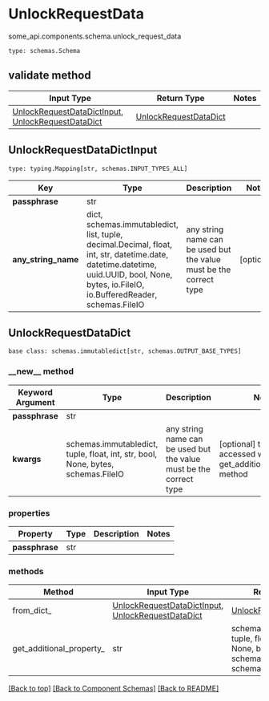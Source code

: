 # UnlockRequestData
some_api.components.schema.unlock_request_data
```
type: schemas.Schema
```

## validate method
Input Type | Return Type | Notes
------------ | ------------- | -------------
[UnlockRequestDataDictInput](#unlockrequestdatadictinput), [UnlockRequestDataDict](#unlockrequestdatadict) | [UnlockRequestDataDict](#unlockrequestdatadict) |

## UnlockRequestDataDictInput
```
type: typing.Mapping[str, schemas.INPUT_TYPES_ALL]
```
Key | Type |  Description | Notes
------------ | ------------- | ------------- | -------------
**passphrase** | str |  |
**any_string_name** | dict, schemas.immutabledict, list, tuple, decimal.Decimal, float, int, str, datetime.date, datetime.datetime, uuid.UUID, bool, None, bytes, io.FileIO, io.BufferedReader, schemas.FileIO | any string name can be used but the value must be the correct type | [optional]

## UnlockRequestDataDict
```
base class: schemas.immutabledict[str, schemas.OUTPUT_BASE_TYPES]
```
### &lowbar;&lowbar;new&lowbar;&lowbar; method
Keyword Argument | Type | Description | Notes
---------------- | ---- | ----------- | -----
**passphrase** | str |  |
**kwargs** | schemas.immutabledict, tuple, float, int, str, bool, None, bytes, schemas.FileIO | any string name can be used but the value must be the correct type | [optional] typed value is accessed with the get_additional_property_ method

### properties
Property | Type | Description | Notes
-------- | ---- | ----------- | -----
**passphrase** | str |  |

### methods
Method | Input Type | Return Type | Notes
------ | ---------- | ----------- | ------
from_dict_ | [UnlockRequestDataDictInput](#unlockrequestdatadictinput), [UnlockRequestDataDict](#unlockrequestdatadict) | [UnlockRequestDataDict](#unlockrequestdatadict) | a constructor
get_additional_property_ | str | schemas.immutabledict, tuple, float, int, str, bool, None, bytes, schemas.FileIO, schemas.Unset }} | provides type safety for additional properties

[[Back to top]](#top) [[Back to Component Schemas]](../../../README.md#Component-Schemas) [[Back to README]](../../../README.md)
